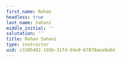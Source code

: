 ```yaml
---
first_name: Rohan
headless: true
last_name: Sahani
middle_initial: ''
salutation: ''
title: Rohan Sahani
type: instructor
uid: c3305402-193b-31fd-84e9-67870aea8a64
---
```

